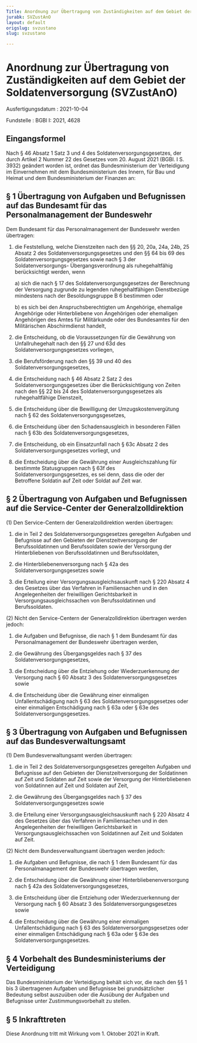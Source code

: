 ```yaml
---
Title: Anordnung zur Übertragung von Zuständigkeiten auf dem Gebiet der Soldatenversorgung
jurabk: SVZustAnO
layout: default
origslug: svzustano
slug: svzustano

---
```


# Anordnung zur Übertragung von Zuständigkeiten auf dem Gebiet der Soldatenversorgung (SVZustAnO)

Ausfertigungsdatum
:   2021-10-04

Fundstelle
:   BGBl I: 2021, 4628


## Eingangsformel

Nach § 46 Absatz 1 Satz 3 und 4 des Soldatenversorgungsgesetzes, der
durch Artikel 2 Nummer 22 des Gesetzes vom 20. August 2021 (BGBl. I S.
3932) geändert worden ist, ordnet das Bundesministerium der
Verteidigung im Einvernehmen mit dem Bundesministerium des Innern, für
Bau und Heimat und dem Bundesministerium der Finanzen an:


## § 1 Übertragung von Aufgaben und Befugnissen auf das Bundesamt für das Personalmanagement der Bundeswehr

Dem Bundesamt für das Personalmanagement der Bundeswehr werden
übertragen:

1.  die Feststellung, welche Dienstzeiten nach den §§ 20, 20a, 24a, 24b,
    25 Absatz 2 des Soldatenversorgungsgesetzes und den §§ 64 bis 69 des
    Soldatenversorgungsgesetzes sowie nach § 3 der Soldatenversorgungs-
    Übergangsverordnung als ruhegehaltfähig berücksichtigt werden, wenn

    a)  sich die nach § 17 des Soldatenversorgungsgesetzes der Berechnung der
        Versorgung zugrunde zu legenden ruhegehaltfähigen Dienstbezüge
        mindestens nach der Besoldungsgruppe B 6 bestimmen oder


    b)  es sich bei den Anspruchsberechtigten um Angehörige, ehemalige
        Angehörige oder Hinterbliebene von Angehörigen oder ehemaligen
        Angehörigen des Amtes für Militärkunde oder des Bundesamtes für den
        Militärischen Abschirmdienst handelt,





2.  die Entscheidung, ob die Voraussetzungen für die Gewährung von
    Unfallruhegehalt nach den §§ 27 und 63d des
    Soldatenversorgungsgesetzes vorliegen,


3.  die Berufsförderung nach den §§ 39 und 40 des
    Soldatenversorgungsgesetzes,


4.  die Entscheidung nach § 46 Absatz 2 Satz 2 des
    Soldatenversorgungsgesetzes über die Berücksichtigung von Zeiten nach
    den §§ 22 bis 24 des Soldatenversorgungsgesetzes als ruhegehaltfähige
    Dienstzeit,


5.  die Entscheidung über die Bewilligung der Umzugskostenvergütung nach
    § 62 des Soldatenversorgungsgesetzes,


6.  die Entscheidung über den Schadensausgleich in besonderen Fällen nach
    § 63b des Soldatenversorgungsgesetzes,


7.  die Entscheidung, ob ein Einsatzunfall nach § 63c Absatz 2 des
    Soldatenversorgungsgesetzes vorliegt, und


8.  die Entscheidung über die Gewährung einer Ausgleichszahlung für
    bestimmte Statusgruppen nach § 63f des Soldatenversorgungsgesetzes, es
    sei denn, dass die oder der Betroffene Soldatin auf Zeit oder Soldat
    auf Zeit war.





## § 2 Übertragung von Aufgaben und Befugnissen auf die Service-Center der Generalzolldirektion

(1) Den Service-Centern der Generalzolldirektion werden übertragen:

1.  die in Teil 2 des Soldatenversorgungsgesetzes geregelten Aufgaben und
    Befugnisse auf den Gebieten der Dienstzeitversorgung der
    Berufssoldatinnen und Berufssoldaten sowie der Versorgung der
    Hinterbliebenen von Berufssoldatinnen und Berufssoldaten,


2.  die Hinterbliebenenversorgung nach § 42a des
    Soldatenversorgungsgesetzes sowie


3.  die Erteilung einer Versorgungsausgleichsauskunft nach § 220 Absatz 4
    des Gesetzes über das Verfahren in Familiensachen und in den
    Angelegenheiten der freiwilligen Gerichtsbarkeit in
    Versorgungsausgleichssachen von Berufssoldatinnen und Berufssoldaten.




(2) Nicht den Service-Centern der Generalzolldirektion übertragen
werden jedoch:

1.  die Aufgaben und Befugnisse, die nach § 1 dem Bundesamt für das
    Personalmanagement der Bundeswehr übertragen werden,


2.  die Gewährung des Übergangsgeldes nach § 37 des
    Soldatenversorgungsgesetzes,


3.  die Entscheidung über die Entziehung oder Wiederzuerkennung der
    Versorgung nach § 60 Absatz 3 des Soldatenversorgungsgesetzes sowie


4.  die Entscheidung über die Gewährung einer einmaligen
    Unfallentschädigung nach § 63 des Soldatenversorgungsgesetzes oder
    einer einmaligen Entschädigung nach § 63a oder § 63e des
    Soldatenversorgungsgesetzes.





## § 3 Übertragung von Aufgaben und Befugnissen auf das Bundesverwaltungsamt

(1) Dem Bundesverwaltungsamt werden übertragen:

1.  die in Teil 2 des Soldatenversorgungsgesetzes geregelten Aufgaben und
    Befugnisse auf den Gebieten der Dienstzeitversorgung der Soldatinnen
    auf Zeit und Soldaten auf Zeit sowie der Versorgung der
    Hinterbliebenen von Soldatinnen auf Zeit und Soldaten auf Zeit,


2.  die Gewährung des Übergangsgeldes nach § 37 des
    Soldatenversorgungsgesetzes sowie


3.  die Erteilung einer Versorgungsausgleichsauskunft nach § 220 Absatz 4
    des Gesetzes über das Verfahren in Familiensachen und in den
    Angelegenheiten der freiwilligen Gerichtsbarkeit in
    Versorgungsausgleichssachen von Soldatinnen auf Zeit und Soldaten auf
    Zeit.




(2) Nicht dem Bundesverwaltungsamt übertragen werden jedoch:

1.  die Aufgaben und Befugnisse, die nach § 1 dem Bundesamt für das
    Personalmanagement der Bundeswehr übertragen werden,


2.  die Entscheidung über die Gewährung einer Hinterbliebenenversorgung
    nach § 42a des Soldatenversorgungsgesetzes,


3.  die Entscheidung über die Entziehung oder Wiederzuerkennung der
    Versorgung nach § 60 Absatz 3 des Soldatenversorgungsgesetzes sowie


4.  die Entscheidung über die Gewährung einer einmaligen
    Unfallentschädigung nach § 63 des Soldatenversorgungsgesetzes oder
    einer einmaligen Entschädigung nach § 63a oder § 63e des
    Soldatenversorgungsgesetzes.





## § 4 Vorbehalt des Bundesministeriums der Verteidigung

Das Bundesministerium der Verteidigung behält sich vor, die nach den
§§ 1 bis 3 übertragenen Aufgaben und Befugnisse bei grundsätzlicher
Bedeutung selbst auszuüben oder die Ausübung der Aufgaben und
Befugnisse unter Zustimmungsvorbehalt zu stellen.


## § 5 Inkrafttreten

Diese Anordnung tritt mit Wirkung vom 1. Oktober 2021 in Kraft.

